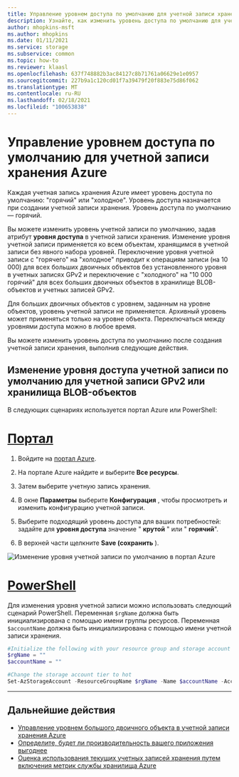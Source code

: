 ```yaml
---
title: Управление уровнем доступа по умолчанию для учетной записи хранения Azure
description: Узнайте, как изменить уровень доступа по умолчанию для учетной записи GPv2 или хранилища BLOB-объектов.
author: mhopkins-msft
ms.author: mhopkins
ms.date: 01/11/2021
ms.service: storage
ms.subservice: common
ms.topic: how-to
ms.reviewer: klaasl
ms.openlocfilehash: 637f748882b3ac84127c8b71761a06629e1e0957
ms.sourcegitcommit: 227b9a1c120cd01f7a39479f20f883e75d86f062
ms.translationtype: MT
ms.contentlocale: ru-RU
ms.lasthandoff: 02/18/2021
ms.locfileid: "100653838"
---
```

# <a name="manage-the-default-access-tier-of-an-azure-storage-account"></a>Управление уровнем доступа по умолчанию для учетной записи хранения Azure

Каждая учетная запись хранения Azure имеет уровень доступа по умолчанию: "горячий" или "холодное". Уровень доступа назначается при создании учетной записи хранения. Уровень доступа по умолчанию — горячий.

Вы можете изменить уровень учетной записи по умолчанию, задав атрибут **уровня доступа** в учетной записи хранения. Изменение уровня учетной записи применяется ко всем объектам, хранящимся в учетной записи без явного набора уровней. Переключение уровня учетной записи с "горячего" на "холодное" приводит к операциям записи (на 10 000) для всех больших двоичных объектов без установленного уровня в учетных записях GPv2 и переключение с "холодного" на "10 000 горячий" для всех больших двоичных объектов в хранилище BLOB-объектов и учетных записей GPv2.

Для больших двоичных объектов с уровнем, заданным на уровне объектов, уровень учетной записи не применяется. Архивный уровень может применяться только на уровне объекта. Переключаться между уровнями доступа можно в любое время.

Вы можете изменить уровень доступа по умолчанию после создания учетной записи хранения, выполнив следующие действия.

## <a name="change-the-default-account-access-tier-of-a-gpv2-or-blob-storage-account"></a>Изменение уровня доступа учетной записи по умолчанию для учетной записи GPv2 или хранилища BLOB-объектов

В следующих сценариях используется портал Azure или PowerShell:

# <a name="portal"></a>[Портал](#tab/portal)

1. Войдите на [портал Azure](https://portal.azure.com).

1. На портале Azure найдите и выберите **Все ресурсы**.

1. Затем выберите учетную запись хранения.

1. В окне **Параметры** выберите **Конфигурация** , чтобы просмотреть и изменить конфигурацию учетной записи.

1. Выберите подходящий уровень доступа для ваших потребностей: задайте для **уровня доступа** значение " **крутой** " или " **горячий**".

1. В верхней части щелкните **Save (сохранить** ).

![Изменение уровня учетной записи по умолчанию в портал Azure](media/manage-account-default-access-tier/account-tier.png)

# <a name="powershell"></a>[PowerShell](#tab/powershell)

Для изменения уровня учетной записи можно использовать следующий сценарий PowerShell. Переменная `$rgName` должна быть инициализирована с помощью имени группы ресурсов. Переменная `$accountName` должна быть инициализирована с помощью имени учетной записи хранения.

```powershell
#Initialize the following with your resource group and storage account names
$rgName = ""
$accountName = ""

#Change the storage account tier to hot
Set-AzStorageAccount -ResourceGroupName $rgName -Name $accountName -AccessTier Hot
```

---

## <a name="next-steps"></a>Дальнейшие действия

- [Управление уровнем большого двоичного объекта в учетной записи хранения Azure](../blobs/manage-access-tier.md)
- [Определите, будет ли производительность вашего приложения выгоднее](../blobs/storage-blob-performance-tiers.md)
- [Оценка использования текущих учетных записей хранения путем включения метрик службы хранилища Azure](../blobs/monitor-blob-storage.md)
